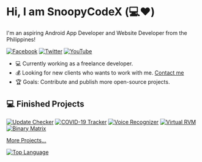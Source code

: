 # Hi, I am SnoopyCodeX (:computer::heart:)

I'm an aspiring Android App Developer and Website Developer from the Philippines!

[![Facebook](https://img.shields.io/badge/facebook-%231877F2.svg?&style=for-the-badge&logo=facebook&logoColor=white)](https://facebook.com/SnoopyCodeX) [![Twitter](https://img.shields.io/badge/twitter-%231DA1F2.svg?&style=for-the-badge&logo=twitter&logoColor=white)](https://twitter.com/SnoopyCodeX) [![YouTube](https://img.shields.io/badge/youtube-%23FF0000.svg?&style=for-the-badge&logo=youtube&logoColor=white)](https://www.youtube.com/channel/UCC65iAfGIHvMCi1vV-I8OSQ)

- :computer: Currently working as a freelance developer.
- :moneybag: Looking for new clients who wants to work with me. [Contact me](mailto:johnroy062102calimlim@gmail.com)
- :trophy: Goals: Contribute and publish more open-source projects.

## :computer: Finished Projects

[![Update Checker](https://github-readme-stats-1-mu.vercel.app/api/pin/?username=snoopycodex&repo=jsonupdatecheckerandroid)](https://github.com/SnoopyCodeX/jsonupdatecheckerandroid)
[![COVID-19 Tracker](https://github-readme-stats-1-mu.vercel.app/api/pin/?username=snoopycodex&repo=covid19tracker)](https://github.com/SnoopyCodeX/covid19tracker)
[![Voice Recognizer](https://github-readme-stats-1-mu.vercel.app/api/pin/?username=snoopycodex&repo=voice-recognizer)](https://github.com/SnoopyCodeX/voice-recognizer)
[![Virtual RVM](https://github-readme-stats-1-mu.vercel.app/api/pin/?username=snoopycodex&repo=virtualrvm)](https://github.com/SnoopyCodeX/virtualrvm)
[![Binary Matrix](https://github-readme-stats-1-mu.vercel.app/api/pin/?username=snoopycodex&repo=binarymatrixandroid)](https://github.com/SnoopyCodeX/binarymatrixandroid)

[More Projects...](https://github.com/SnoopyCodeX/?tab=repositories)

[![Top Language](https://github-readme-stats-1-mu.vercel.app/api/top-langs?username=snoopycodex&layout=compact)](https://github.com/SnoopyCodeX/github-readme-stats)
